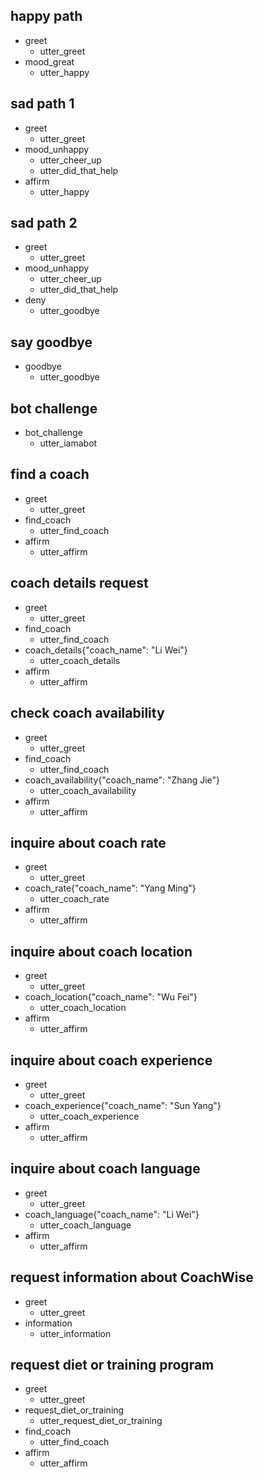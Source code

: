 ## happy path
* greet
  - utter_greet
* mood_great
  - utter_happy

## sad path 1
* greet
  - utter_greet
* mood_unhappy
  - utter_cheer_up
  - utter_did_that_help
* affirm
  - utter_happy

## sad path 2
* greet
  - utter_greet
* mood_unhappy
  - utter_cheer_up
  - utter_did_that_help
* deny
  - utter_goodbye

## say goodbye
* goodbye
  - utter_goodbye

## bot challenge
* bot_challenge
  - utter_iamabot

## find a coach
* greet
  - utter_greet
* find_coach
  - utter_find_coach
* affirm
  - utter_affirm

## coach details request
* greet
  - utter_greet
* find_coach
  - utter_find_coach
* coach_details{"coach_name": "Li Wei"}
  - utter_coach_details
* affirm
  - utter_affirm

## check coach availability
* greet
  - utter_greet
* find_coach
  - utter_find_coach
* coach_availability{"coach_name": "Zhang Jie"}
  - utter_coach_availability
* affirm
  - utter_affirm

## inquire about coach rate
* greet
  - utter_greet
* coach_rate{"coach_name": "Yang Ming"}
  - utter_coach_rate
* affirm
  - utter_affirm

## inquire about coach location
* greet
  - utter_greet
* coach_location{"coach_name": "Wu Fei"}
  - utter_coach_location
* affirm
  - utter_affirm

## inquire about coach experience
* greet
  - utter_greet
* coach_experience{"coach_name": "Sun Yang"}
  - utter_coach_experience
* affirm
  - utter_affirm

## inquire about coach language
* greet
  - utter_greet
* coach_language{"coach_name": "Li Wei"}
  - utter_coach_language
* affirm
  - utter_affirm

## request information about CoachWise
* greet
  - utter_greet
* information
  - utter_information

## request diet or training program
* greet
  - utter_greet
* request_diet_or_training
  - utter_request_diet_or_training
* find_coach
  - utter_find_coach
* affirm
  - utter_affirm
